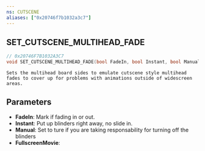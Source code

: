 ```yaml
---
ns: CUTSCENE
aliases: ["0x20746f7b1032a3c7"]
---
```

## SET_CUTSCENE_MULTIHEAD_FADE

```c
// 0x20746F7B1032A3C7
void SET_CUTSCENE_MULTIHEAD_FADE(bool FadeIn, bool Instant, bool Manual, bool FullscreenMovie);
```

```
Sets the multihead board sides to emulate cutscene style multihead fades to cover up for problems with animations outside of widescreen areas.
```

## Parameters
* **FadeIn**: Mark if fading in or out.
* **Instant**: Put up blinders right away, no slide in.
* **Manual**: Set to ture if you are taking responsability for turning off the blinders
* **FullscreenMovie**: 
